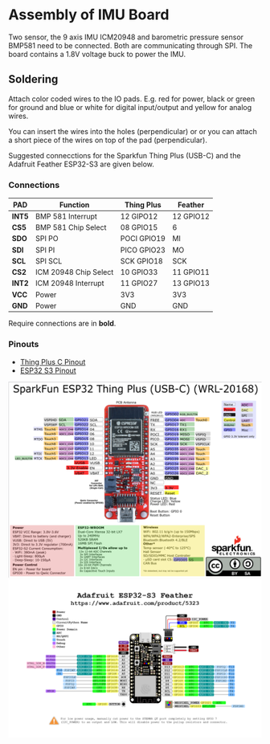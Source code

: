 # Assembly of IMU Board

Two sensor, the 9 axis IMU ICM20948 and barometric pressure sensor BMP581 need to be connected. Both are communicating through SPI.
The board contains a 1.8V voltage buck to power the IMU.

## Soldering

Attach color coded wires to the IO pads. E.g. red for power, black or green for ground and blue or white for digital input/output and yellow for analog wires. 

You can insert the wires into the holes (perpendicular) or or you can attach a short piece of the wires on top of the pad (perpendicular).

Suggested connecctions for the Sparkfun Thing Plus (USB-C) and the Adafruit Feather ESP32-S3 are given below.

### Connections

PAD       | Function              | Thing Plus  | Feather
---       |---                    |---          |---
**INT5**  | BMP 581 Interrupt     | 12 GIPO12   | 12 GPIO12   
**CS5**   | BMP 581 Chip Select   | 08 GPIO15   | 6
**SDO**   | SPI PO                | POCI GPIO19 | MI
**SDI**   | SPI PI                | PICO GPIO23 | MO
**SCL**   | SPI SCL               | SCK GPIO18  | SCK
**CS2**   | ICM 20948 Chip Select | 10 GPIO33   | 11 GPIO11
**INT2**  | ICM 20948 Interrupt   | 11 GPIO27   | 13 GPIO13
**VCC**   | Power                 | 3V3         | 3V3 
**GND**   | Power                 | GND         | GND

Require connections are in **bold**.

### Pinouts
- [Thing Plus C Pinout](https://cdn.sparkfun.com/assets/3/9/5/f/e/SparkFun_Thing_Plus_ESP32_WROOM_C_graphical_datasheet2.pdf)
- [ESP32 S3 Pinout](https://learn.adafruit.com/assets/110811)

![Thing Plus C Pinout](..\assets\ThingPlusC_PinOut.png)
![Adafruit Feather ESP32 S3](../assets/adafruit_products_Adafruit_Feather_ESP32-S3_Pinout.png)